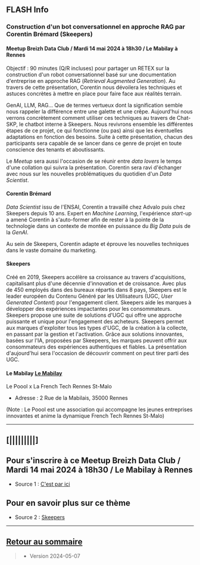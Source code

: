 ## FLASH Info



### Construction d'un bot conversationnel en approche RAG par Corentin Brémard (Skeepers)

#### Meetup Breizh Data Club / Mardi 14 mai 2024 à 18h30 / Le Mabilay à Rennes
Objectif : 90 minutes (Q/R incluses) pour partager un RETEX sur la construction d'un robot conversationnel basé sur une documentation d'entreprise en approche RAG (_Retrieval Augmented Generation_). Au travers de cette présentation, Corentin nous dévoilera les techniques et astuces concrètes à mettre en place pour faire face aux réalités terrain.

GenAI, LLM, RAG... Que de termes vertueux dont la signification semble nous rappeler la différence entre une galette et une crêpe. Aujourd'hui nous verrons concrètement comment utiliser ces techniques au travers de Chat-SKP, le chatbot interne à Skeepers. Nous revivrons ensemble les différentes étapes de ce projet, ce qui fonctionne (ou pas) ainsi que les éventuelles adaptations en fonction des besoins. Suite à cette présentation, chacun des participants sera capable de se lancer dans ce genre de projet en toute conscience des tenants et aboutissants.

Le _Meetup_ sera aussi l'occasion de se réunir entre _data lovers_ le temps d'une collation qui suivra la présentation. Corentin sera ravi d'échanger avec nous sur les nouvelles problématiques du quotidien d'un _Data Scientist_.



#### Corentin Brémard 
_Data Scientist_ issu de l'ENSAI, Corentin a travaillé chez Advalo puis chez Skeepers depuis 10 ans.
Expert en _Machine Learning_, l'expérience _start_-up a amené Corentin à s'auto-former afin de rester à la pointe de la technologie dans un contexte de montée en puissance du _Big Data_ puis de la _GenAI_. 

Au sein de Skeepers, Corentin adapte et éprouve les nouvelles techniques dans le vaste domaine du marketing.


#### Skeepers
Créé en 2019, Skeepers accélère sa croissance au travers d'acquisitions, capitalisant plus d'une décennie d'innovation et de croissance. Avec plus de 450 employés dans des bureaux répartis dans 8 pays, Skeepers est le leader européen du Contenu Généré par les Utilisateurs (UGC, _User Generated Content_) pour l'engagement client. Skeepers aide les marques à développer des expériences impactantes pour les consommateurs. Skeepers propose une suite de solutions d'UGC qui offre une approche puissante et unique pour l'engagement des acheteurs. Skeepers permet aux marques d'exploiter tous les types d'UGC, de la création à la collecte, en passant par la gestion et l'activation. Grâce aux solutions innovantes, basées sur l'IA, proposées par Skeepeers, les marques peuvent offrir aux consommateurs des expériences authentiques et fiables. La présentation d'aujourd'hui sera l'occasion de découvrir comment on peut tirer parti des UGC.


#### Le Mabilay [Le Mabilay](https://metropole.rennes.fr/dit-le-ou-la-mabilay)

Le Poool x La French Tech Rennes St-Malo
- Adresse : 2 Rue de la Mabilais, 35000 Rennes

>
>
(Note : Le Poool est une association qui accompagne les jeunes entreprises innovantes et anime la dynamique French Tech Rennes St-Malo)




---

## [|||||||||] 
>

## Pour s'inscrire à ce Meetup Breizh Data Club / Mardi 14 mai 2024 à 18h30 / Le Mabilay à Rennes
- Source 1 : [C'est par ici](https://www.meetup.com/breizh-data-club/events/300636015/)

## Pour en savoir plus sur ce thème

- Source 2 : [Skeepers](https://skeepers.io/fr/)


---

## [Retour au sommaire](https://dcn-prof.github.io/breizhdataclub/)
  
>

>  *  Version 2024-05-07
